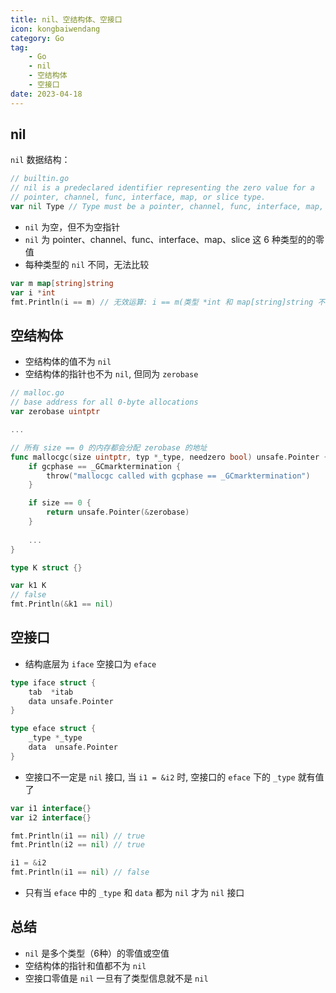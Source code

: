 ```yaml
---
title: nil、空结构体、空接口
icon: kongbaiwendang
category: Go
tag:
    - Go
    - nil
    - 空结构体
    - 空接口
date: 2023-04-18
---
```


## nil

`nil` 数据结构：

```go
// builtin.go
// nil is a predeclared identifier representing the zero value for a
// pointer, channel, func, interface, map, or slice type.
var nil Type // Type must be a pointer, channel, func, interface, map, or slice type
```

- `nil` 为空，但不为空指针
- `nil` 为 pointer、channel、func、interface、map、slice 这 6 种类型的的零值
- 每种类型的 `nil` 不同，无法比较
```go
var m map[string]string
var i *int
fmt.Println(i == m) // 无效运算: i == m(类型 *int 和 map[string]string 不匹配)
```

## 空结构体

- 空结构体的值不为 `nil`
- 空结构体的指针也不为 `nil`, 但同为 `zerobase`
```go
// malloc.go
// base address for all 0-byte allocations
var zerobase uintptr 

...

// 所有 size == 0 的内存都会分配 zerobase 的地址
func mallocgc(size uintptr, typ *_type, needzero bool) unsafe.Pointer {
	if gcphase == _GCmarktermination {
		throw("mallocgc called with gcphase == _GCmarktermination")
	}

	if size == 0 {
		return unsafe.Pointer(&zerobase)
	}
	
	...
}

type K struct {}

var k1 K
// false
fmt.Println(&k1 == nil)
```

## 空接口

- 结构底层为 `iface` 空接口为 `eface`
```go
type iface struct {
	tab  *itab
	data unsafe.Pointer
}

type eface struct {
	_type *_type
	data  unsafe.Pointer
}
```
- 空接口不一定是 `nil` 接口, 当 `i1 = &i2` 时, 空接口的 `eface` 下的 `_type` 就有值了
```go
var i1 interface{}
var i2 interface{}

fmt.Println(i1 == nil) // true
fmt.Println(i2 == nil) // true

i1 = &i2
fmt.Println(i1 == nil) // false
```
- 只有当 `eface` 中的 `_type` 和 `data` 都为 `nil` 才为 `nil` 接口

## 总结

- `nil` 是多个类型（6种）的零值或空值
- 空结构体的指针和值都不为 `nil`
- 空接口零值是 `nil` 一旦有了类型信息就不是 `nil`